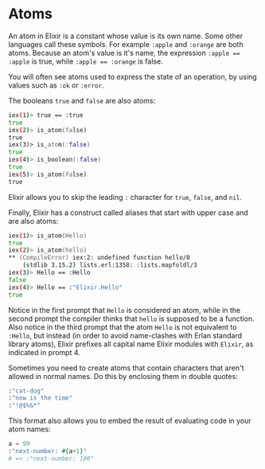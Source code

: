 # Atoms

An atom in Elixir is a constant whose value is its own name. Some other languages call these symbols. For example `:apple` and `:orange` are both atoms. Because an atom's value is it's name, the expression `:apple == :apple` is true, while `:apple == :orange` is false.

You will often see atoms used to express the state of an operation, by using values such as `:ok` or `:error`.

The booleans `true` and `false` are also atoms:

```zsh
iex(1)> true == :true
true
iex(2)> is_atom(false)
true
iex(3)> is_atom(:false)
true
iex(4)> is_boolean(:false)
true
iex(5)> is_atom(false)
true
```

Elixir allows you to skip the leading `:` character for `true`, `false`, and `nil`.

Finally, Elixir has a construct called aliases that start with upper case and are also atoms:

```zsh
iex(1)> is_atom(Hello)
true
iex(2)> is_atom(hello)
** (CompileError) iex:2: undefined function hello/0
    (stdlib 3.15.2) lists.erl:1358: :lists.mapfoldl/3
iex(3)> Hello == :Hello
false
iex(4)> Hello == :"Elixir.Hello"
true
```

Notice in the first prompt that `Hello` is considered an atom, while in the second prompt the compiler thinks that `hello` is supposed to be a function.
Also notice in the third prompt that the atom `Hello` is not equivalent to `:Hello`, but instead (in order to avoid name-clashes with Erlan standard library atoms), Elixir prefixes all capital name Elixir modules with `Elixir`, as indicated in prompt 4.

Sometimes you need to create atoms that contain characters that aren't allowed in normal names. Do this by enclosing them in double quotes:

```elixir
:"cat-dog"
:"now is the time"
:"!@$%&*"
```

This format also allows you to embed the result of evaluating code in your atom names:

```elixir
a = 99
:"next-number: #{a+1}"
# => :"next-number: 100"
```
